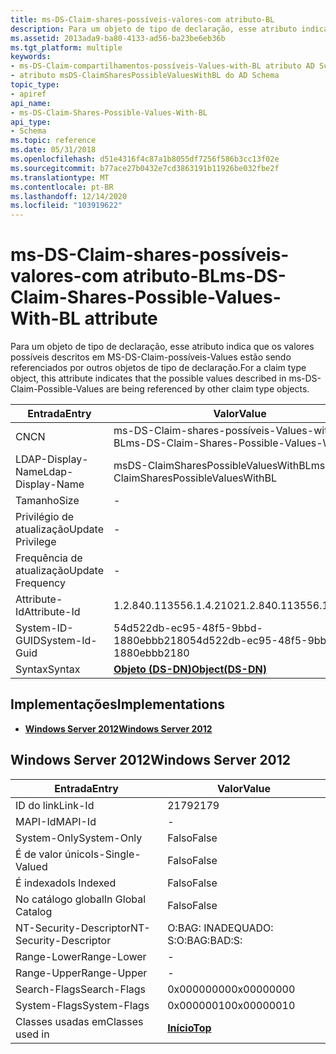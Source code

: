 ```yaml
---
title: ms-DS-Claim-shares-possíveis-valores-com atributo-BL
description: Para um objeto de tipo de declaração, esse atributo indica que os valores possíveis descritos em MS-DS-Claim-possíveis-Values estão sendo referenciados por outros objetos de tipo de declaração.
ms.assetid: 2013ada9-ba80-4133-ad56-ba23be6eb36b
ms.tgt_platform: multiple
keywords:
- ms-DS-Claim-compartilhamentos-possíveis-Values-with-BL atributo AD Schema
- atributo msDS-ClaimSharesPossibleValuesWithBL do AD Schema
topic_type:
- apiref
api_name:
- ms-DS-Claim-Shares-Possible-Values-With-BL
api_type:
- Schema
ms.topic: reference
ms.date: 05/31/2018
ms.openlocfilehash: d51e4316f4c87a1b8055df7256f586b3cc13f02e
ms.sourcegitcommit: b77ace27b0432e7cd3863191b11926be032fbe2f
ms.translationtype: MT
ms.contentlocale: pt-BR
ms.lasthandoff: 12/14/2020
ms.locfileid: "103919622"
---
```

# <a name="ms-ds-claim-shares-possible-values-with-bl-attribute"></a><span data-ttu-id="10aa1-105">ms-DS-Claim-shares-possíveis-valores-com atributo-BL</span><span class="sxs-lookup"><span data-stu-id="10aa1-105">ms-DS-Claim-Shares-Possible-Values-With-BL attribute</span></span>

<span data-ttu-id="10aa1-106">Para um objeto de tipo de declaração, esse atributo indica que os valores possíveis descritos em MS-DS-Claim-possíveis-Values estão sendo referenciados por outros objetos de tipo de declaração.</span><span class="sxs-lookup"><span data-stu-id="10aa1-106">For a claim type object, this attribute indicates that the possible values described in ms-DS-Claim-Possible-Values are being referenced by other claim type objects.</span></span>



| <span data-ttu-id="10aa1-107">Entrada</span><span class="sxs-lookup"><span data-stu-id="10aa1-107">Entry</span></span> | <span data-ttu-id="10aa1-108">Valor</span><span class="sxs-lookup"><span data-stu-id="10aa1-108">Value</span></span> |
|-------------------|--------------------------------------------|
| <span data-ttu-id="10aa1-109">CN</span><span class="sxs-lookup"><span data-stu-id="10aa1-109">CN</span></span>                | <span data-ttu-id="10aa1-110">ms-DS-Claim-shares-possíveis-Values-with-BL</span><span class="sxs-lookup"><span data-stu-id="10aa1-110">ms-DS-Claim-Shares-Possible-Values-With-BL</span></span> |
| <span data-ttu-id="10aa1-111">LDAP-Display-Name</span><span class="sxs-lookup"><span data-stu-id="10aa1-111">Ldap-Display-Name</span></span> | <span data-ttu-id="10aa1-112">msDS-ClaimSharesPossibleValuesWithBL</span><span class="sxs-lookup"><span data-stu-id="10aa1-112">msDS-ClaimSharesPossibleValuesWithBL</span></span>       |
| <span data-ttu-id="10aa1-113">Tamanho</span><span class="sxs-lookup"><span data-stu-id="10aa1-113">Size</span></span>              | \-                                         |
| <span data-ttu-id="10aa1-114">Privilégio de atualização</span><span class="sxs-lookup"><span data-stu-id="10aa1-114">Update Privilege</span></span>  | \-                                         |
| <span data-ttu-id="10aa1-115">Frequência de atualização</span><span class="sxs-lookup"><span data-stu-id="10aa1-115">Update Frequency</span></span>  | \-                                         |
| <span data-ttu-id="10aa1-116">Attribute-Id</span><span class="sxs-lookup"><span data-stu-id="10aa1-116">Attribute-Id</span></span>      | <span data-ttu-id="10aa1-117">1.2.840.113556.1.4.2102</span><span class="sxs-lookup"><span data-stu-id="10aa1-117">1.2.840.113556.1.4.2102</span></span>                    |
| <span data-ttu-id="10aa1-118">System-ID-GUID</span><span class="sxs-lookup"><span data-stu-id="10aa1-118">System-Id-Guid</span></span>    | <span data-ttu-id="10aa1-119">54d522db-ec95-48f5-9bbd-1880ebbb2180</span><span class="sxs-lookup"><span data-stu-id="10aa1-119">54d522db-ec95-48f5-9bbd-1880ebbb2180</span></span>       |
| <span data-ttu-id="10aa1-120">Syntax</span><span class="sxs-lookup"><span data-stu-id="10aa1-120">Syntax</span></span>            | [<span data-ttu-id="10aa1-121">**Objeto (DS-DN)**</span><span class="sxs-lookup"><span data-stu-id="10aa1-121">**Object(DS-DN)**</span></span>](s-object-ds-dn.md)    |



## <a name="implementations"></a><span data-ttu-id="10aa1-122">Implementações</span><span class="sxs-lookup"><span data-stu-id="10aa1-122">Implementations</span></span>

-   [<span data-ttu-id="10aa1-123">**Windows Server 2012**</span><span class="sxs-lookup"><span data-stu-id="10aa1-123">**Windows Server 2012**</span></span>](#windows-server-2012)

## <a name="windows-server-2012"></a><span data-ttu-id="10aa1-124">Windows Server 2012</span><span class="sxs-lookup"><span data-stu-id="10aa1-124">Windows Server 2012</span></span>



| <span data-ttu-id="10aa1-125">Entrada</span><span class="sxs-lookup"><span data-stu-id="10aa1-125">Entry</span></span> | <span data-ttu-id="10aa1-126">Valor</span><span class="sxs-lookup"><span data-stu-id="10aa1-126">Value</span></span> |
|------------------------|---------------------------------|
| <span data-ttu-id="10aa1-127">ID do link</span><span class="sxs-lookup"><span data-stu-id="10aa1-127">Link-Id</span></span>                | <span data-ttu-id="10aa1-128">2179</span><span class="sxs-lookup"><span data-stu-id="10aa1-128">2179</span></span>                            |
| <span data-ttu-id="10aa1-129">MAPI-Id</span><span class="sxs-lookup"><span data-stu-id="10aa1-129">MAPI-Id</span></span>                | \-                              |
| <span data-ttu-id="10aa1-130">System-Only</span><span class="sxs-lookup"><span data-stu-id="10aa1-130">System-Only</span></span>            | <span data-ttu-id="10aa1-131">Falso</span><span class="sxs-lookup"><span data-stu-id="10aa1-131">False</span></span>                           |
| <span data-ttu-id="10aa1-132">É de valor único</span><span class="sxs-lookup"><span data-stu-id="10aa1-132">Is-Single-Valued</span></span>       | <span data-ttu-id="10aa1-133">Falso</span><span class="sxs-lookup"><span data-stu-id="10aa1-133">False</span></span>                           |
| <span data-ttu-id="10aa1-134">É indexado</span><span class="sxs-lookup"><span data-stu-id="10aa1-134">Is Indexed</span></span>             | <span data-ttu-id="10aa1-135">Falso</span><span class="sxs-lookup"><span data-stu-id="10aa1-135">False</span></span>                           |
| <span data-ttu-id="10aa1-136">No catálogo global</span><span class="sxs-lookup"><span data-stu-id="10aa1-136">In Global Catalog</span></span>      | <span data-ttu-id="10aa1-137">Falso</span><span class="sxs-lookup"><span data-stu-id="10aa1-137">False</span></span>                           |
| <span data-ttu-id="10aa1-138">NT-Security-Descriptor</span><span class="sxs-lookup"><span data-stu-id="10aa1-138">NT-Security-Descriptor</span></span> | <span data-ttu-id="10aa1-139">O:BAG: INADEQUADO: S:</span><span class="sxs-lookup"><span data-stu-id="10aa1-139">O:BAG:BAD:S:</span></span>                    |
| <span data-ttu-id="10aa1-140">Range-Lower</span><span class="sxs-lookup"><span data-stu-id="10aa1-140">Range-Lower</span></span>            | \-                              |
| <span data-ttu-id="10aa1-141">Range-Upper</span><span class="sxs-lookup"><span data-stu-id="10aa1-141">Range-Upper</span></span>            | \-                              |
| <span data-ttu-id="10aa1-142">Search-Flags</span><span class="sxs-lookup"><span data-stu-id="10aa1-142">Search-Flags</span></span>           | <span data-ttu-id="10aa1-143">0x00000000</span><span class="sxs-lookup"><span data-stu-id="10aa1-143">0x00000000</span></span>                      |
| <span data-ttu-id="10aa1-144">System-Flags</span><span class="sxs-lookup"><span data-stu-id="10aa1-144">System-Flags</span></span>           | <span data-ttu-id="10aa1-145">0x00000010</span><span class="sxs-lookup"><span data-stu-id="10aa1-145">0x00000010</span></span>                      |
| <span data-ttu-id="10aa1-146">Classes usadas em</span><span class="sxs-lookup"><span data-stu-id="10aa1-146">Classes used in</span></span>        | [<span data-ttu-id="10aa1-147">**Início**</span><span class="sxs-lookup"><span data-stu-id="10aa1-147">**Top**</span></span>](c-top.md)<br/> |



 

 





